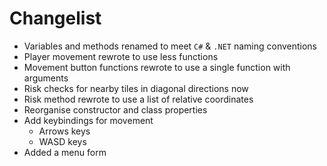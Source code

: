 
# Changelist

- Variables and methods renamed to meet `C#` & `.NET` naming conventions
- Player movement rewrote to use less functions
- Movement button functions rewrote to use a single function with arguments
- Risk checks for nearby tiles in diagonal directions now
- Risk method rewrote to use a list of relative coordinates
- Reorganise constructor and class properties
- Add keybindings for movement
	- Arrows keys
	- WASD keys
- Added a menu form
